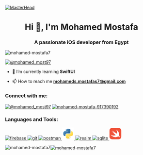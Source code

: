 [![MasterHead](https://media-fastly.hackerearth.com/media/hackathon/CAST-software-engineer-hiring/images/6a06239672-CAST_cover.jpg)]()

<h1 align="center">Hi 👋, I'm Mohamed Mostafa</h1>
<h3 align="center">A passionate iOS developer from Egypt</h3>

<p align="left"> <img src="https://komarev.com/ghpvc/?username=mohamed-mostafa7&label=Profile%20views&color=0e75b6&style=flat" alt="mohamed-mostafa7" /> </p>

<p align="left"> <a href="https://twitter.com/@mohamed_most97" target="blank"><img src="https://img.shields.io/twitter/follow/@mohamed_most97?logo=twitter&style=for-the-badge" alt="@mohamed_most97" /></a> </p>

- 🌱 I’m currently learning **SwiftUI**

- 📫 How to reach me **mohameds.mostafas7@gmail.com**

<h3 align="left">Connect with me:</h3>
<p align="left">
<a href="https://twitter.com/@mohamed_most97" target="blank"><img align="center" src="https://raw.githubusercontent.com/rahuldkjain/github-profile-readme-generator/master/src/images/icons/Social/twitter.svg" alt="@mohamed_most97" height="30" width="40" /></a>
<a href="https://linkedin.com/in/mohamed-mostafa-917390192" target="blank"><img align="center" src="https://raw.githubusercontent.com/rahuldkjain/github-profile-readme-generator/master/src/images/icons/Social/linked-in-alt.svg" alt="mohamed-mostafa-917390192" height="30" width="40" /></a>
</p>

<h3 align="left">Languages and Tools:</h3>
<p align="left"> <a href="https://firebase.google.com/" target="_blank" rel="noreferrer"> <img src="https://www.vectorlogo.zone/logos/firebase/firebase-icon.svg" alt="firebase" width="40" height="40"/> </a> <a href="https://git-scm.com/" target="_blank" rel="noreferrer"> <img src="https://www.vectorlogo.zone/logos/git-scm/git-scm-icon.svg" alt="git" width="40" height="40"/> </a> <a href="https://postman.com" target="_blank" rel="noreferrer"> <img src="https://www.vectorlogo.zone/logos/getpostman/getpostman-icon.svg" alt="postman" width="40" height="40"/> </a> <a href="https://www.python.org" target="_blank" rel="noreferrer"> <img src="https://raw.githubusercontent.com/devicons/devicon/master/icons/python/python-original.svg" alt="python" width="40" height="40"/> </a> <a href="https://realm.io/" target="_blank" rel="noreferrer"> <img src="https://raw.githubusercontent.com/bestofjs/bestofjs-webui/8665e8c267a0215f3159df28b33c365198101df5/public/logos/realm.svg" alt="realm" width="40" height="40"/> </a> <a href="https://www.sqlite.org/" target="_blank" rel="noreferrer"> <img src="https://www.vectorlogo.zone/logos/sqlite/sqlite-icon.svg" alt="sqlite" width="40" height="40"/> </a> <a href="https://developer.apple.com/swift/" target="_blank" rel="noreferrer"> <img src="https://raw.githubusercontent.com/devicons/devicon/master/icons/swift/swift-original.svg" alt="swift" width="40" height="40"/> </a> </p>

<p><img align="left" src="https://github-readme-streak-stats.herokuapp.com/?user=mohamed-mostafa7&" alt="mohamed-mostafa7" /></p>

<p><img align="center" src="https://github-readme-stats.vercel.app/api/top-langs?username=mohamed-mostafa7&show_icons=true&locale=en&layout=compact" alt="mohamed-mostafa7" /></p>






<!--
**Mohamed-Mostafa7/Mohamed-Mostafa7** is a ✨ _special_ ✨ repository because its `README.md` (this file) appears on your GitHub profile.

Here are some ideas to get you started:

- 🔭 I’m currently working on ...
- 🌱 I’m currently learning ...
- 👯 I’m looking to collaborate on ...
- 🤔 I’m looking for help with ...
- 💬 Ask me about ...
- 📫 How to reach me: ...
- 😄 Pronouns: ...
- ⚡ Fun fact: ...
-->
